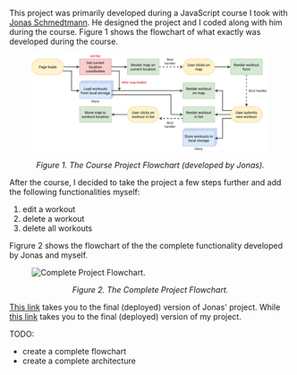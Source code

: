 This project was primarily developed during a JavaScript course I took with [Jonas Schmedtmann](https://twitter.com/jonasschmedtman). He designed the project and I coded along with him during the course. Figure 1 shows the flowchart of what exactly was developed during the course.

<figure>
  <img src="./course-project-flowchart.png" alt="Course Project Flowchart."/>
  <figure-caption>
    <p align=center><i>Figure 1. The Course Project Flowchart (developed by Jonas).</i></p>
  </figure-caption>
</figure>

After the course, I decided to take the project a few steps further and add the following functionalities myself:
1. edit a workout
2. delete a workout
3. delete all workouts
<!-- 4. sort workouts by a certain fields (distance or duration) -->
<!-- 5. rebuild running and cycling objects coming from local storage -->
<!-- 6. better error and confirmation messages -->
<!-- 7. ability to position map to view all workouts (important) -->
<!-- 8. ability to draw lines and shapes, instead of points -->
<!-- 9. geocode location from coordinates and use it in workout description ("run in Toronto, Canada") -->
<!-- 10. display weather data for workout time and place -->
<!-- 11. add city search input in case location was not granted -->
<!-- 12. ability to delete/cancel forms -->

Figrure 2 shows the flowchart of the the complete functionality developed by Jonas and myself.
<figure>
  <img src="./complete-project-flowchart.png" alt="Complete Project Flowchart."/>
  <figure-caption>
    <p align=center><i>Figure 2. The Complete Project Flowchart.</i></p>
  </figure-caption>
</figure>

[This link](https://mapty.netlify.app/) takes you to the final (deployed) version of Jonas' project.
While [this link]() takes you to the final (deployed) version of my project.

TODO:
- create a complete flowchart
- create a complete architecture 
